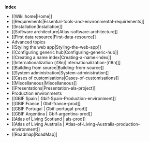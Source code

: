 **Index**
* [[Wiki home|Home]]
* [[Requirements|Essential-tools-and-environmental-requirements]]
* [[Installation|Installation]]
* [[Software architecture|Atlas-software-architecture]]
* [[First data resource|First-data-resource]]
* Advanced topics
 * [[Styling the web app|Styling-the-web-app]]
 * [[Configuring generic hub|Configuring-generic-hub]]
 * [[Creating a name index|Creating-a-name-index]]
 * [[Internationalization (i18n)|Internationalization-(i18n)]]
 * [[Building from source|Building-from-source]]
 * [[System administration|System-administration]]
* [[Cases of customisations|Cases-of-customisations]]
* [[Miscellaneous|Miscellaneous]]
* [[Presentations|Presentation-ala-project]]
* Production environments
 * [[GBIF Spain | Gbif-Spain-Production-environment]]
 * [[GBIF France | Gbif-france-prod]]
 * [[GBIF Portugal | Gbif-portugal-prod]]
 * [[GBIF Argentina | Gbif-argentina-prod]]
 * [[Atlas of Living Scotland | als-prod]]
 * [[Atlas of Living Australia | Atlas-of-Living-Australia-production-environment]]
* [[Roadmap|RoadMap]]